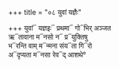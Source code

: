 +++
title = "०८ युवां यज्ञैः"

+++
युवां᳓ यज्ञइः᳓ प्रथमा᳓ गो᳓भिर् अञ्जत  
ऋ᳓तावाना म᳓नसो न᳓ प्र᳓युक्तिषु  
भ᳓रन्ति वाम् म᳓न्मना संय᳓ता गि᳓रो  
अ᳓दृप्यता म᳓नसा रेव᳓द् आशथे°